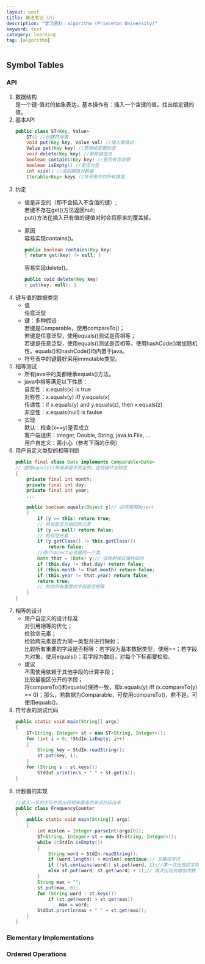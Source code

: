 ```yaml
---
layout: post
title: 算法笔记（八）
description: "学习资料：algorithm (Princeton University)"
keyword: test
catogery: learning
tag: [algorithm]
---
```


## Symbol Tables

### API
1. 数据结构  
    是一个键-值对的抽象表达，基本操作有：插入一个含键的值，找出给定键的值。
2. 基本API
    ```java
    public class ST<Key, Value>
        ST() //创建符号表
        void put(Key key, Value val) //插入键值对
        Value get(Key key) //获得给定键的值
        void delete(Key key) //删除键值对
        boolean contains(Key key) //是否有含该键
        boolean isEmpty() //是否为空
        int size() //返回键值对数量
        Iterable<Key> keys //符号表中的所有键值
    ```
3. 约定
    * 值是非空的（即不会插入不含值的键）;  
    若键不存在get()方法返回null;  
    put()方法在插入已有值的键值对时会将原来的覆盖掉。
    * 原因  
        容易实现contains()。   
        ```java
        public boolean contains(Key key)
        { return get(key) != null; }
        ```

       容易实现delete()。
        ```java
        public coid delete(Key key)
        { put(key, null); }
        ```
4. 键与值的数据类型
    * 值  
    任意泛型
    * 键：多种假设  
    若键是Comparable，使用compareTo()；  
    若键是任意泛型，使用equals()测试是否相等；  
    若键是任意泛型，使用equals()测试是否相等，使用hashCode()增加随机性。equals()和hashCode()均内置于java。
    * 符号表中的键最好采用immutable类型。
5. 相等测试
    * 所有java中的类都继承equals()方法。
    * java中相等满足以下性质：  
    自反性：x.equals(x) is true  
    对称性：x.equals(y) iff y.equals(x)  
    传递性：if x.equals(y) and y.equals(z), then x.equals(z)  
    非空性：x.equals(null) is faulse  
    * 实现  
    默认：检查(x==y)是否成立  
    客户端提供：Integer, Double, String, java.io.File, ...  
    用户自定义：需小心（参考下面的示例）
6. 用户自定义类型的相等判断
    ```java
    public final class Date implements Comparable<Date>
    // 使用equals()来继承是不安全的，这将破坏对称性
    {
        private final int month;
        private final int day;
        private final int year;
        ...

        public boolean equals(Object y)// 必须使用Object
        {
            if (y == this) return true;
            // 检验是否为相同的元素
            if (y == null) return false;
            // 检验空元素
            if (y.getClass() != this.getClass())
                return false;
            //两个object必须是同一个类
            Date that = (Date) y;// 该映射保证操作成功
            if (this.day != that.day) return false;
            if (this.month != that.month) return false;
            if (this.year != that.year) return false;
            return true;
            // 检验所有重要的字段是否相等
        }
    }
    ```
7. 相等的设计
    * 用户自定义的设计标准  
    对引用相等的优化；  
    检验空元素；  
    检验两元素是否为同一类型并进行映射；  
    比较所有重要的字段是否相等：若字段为基本数据类型，使用==；若字段为对象，使用equals()；若字段为数组，对每个下标都要检验。
    * 建议  
    不需使用依赖于其他字段的计算字段；  
    比较最能区分开的字段；  
    将compareTo()和equals()保持一致，即x.equals(y) iff (x.compareTo(y) == 0)；那么，若数据为Comparable，可使用compareTo()，若不是，可使用equals()。
8. 符号表的测试代码
    ```java
    public static void main(String[] args)
    {
        ST<String, Integer> st = new ST<String, Integer>();
        for (int i = 0; !StdIn.isEmpty; i++)
        {
            String key = StdIn.readString();
            st.put(key, i);
        }
        for (String s : st.keys())
            StdOut.println(s + " " + st.get(s));
    }
    ```
9. 计数器的实现
    ```java
    //读入一系列字符并将出现频率最高的单词打印出来
    public class FrequencyCounter
    {
        public static void main(String[] args)
        {
            int minlen = Integer.parseInt(args[0]);
            ST<String, Integer> st = new ST<String, Integer>();
            while (!StdIn.isEmpty())
            {
                String word = StdIn.readString();
                if (word.length() < minlen) continue;// 忽略短字符
                if (!st.contains(word)) st.put(word, 1);//第一次出现的字符
                else st.put(word, st.get(word) + 1);// 再次出现则增加次数
            } 
            String max = "";
            st.put(max, 0);
            for (String word : st.keys())
                if (st.get(word) > st.get(max))
                    max = word;
            StdOut.println(max + " " + st.get(max));
        }
    }
    ```

### Elementary Implementations

### Ordered Operations
